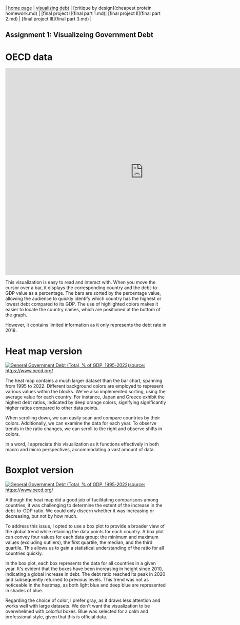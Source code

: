 | [home page](https://greyxuo.github.io/Telling-story-w-data/) | [visualizing debt](visualizing-government-debt.md) | [critique by design](cheapest protein homework.md) | [final project I](final part 1.md)| [final project II](final part 2.md) | [final project III](final part 3.md) |

## Assignment 1: Visualizeing Government Debt
# OECD data
<iframe src="https://data.oecd.org/chart/7eXB" width="860" height="645" style="border: 0" mozallowfullscreen="true" webkitallowfullscreen="true" allowfullscreen="true"><a href="https://data.oecd.org/chart/7eXB" target="_blank">OECD Chart: General government debt, Total, % of GDP, Annual, 2018</a></iframe>


This visualization is easy to read and interact with. When you move the cursor over a bar, it displays the corresponding country and the debt-to-GDP value as a percentage. The bars are sorted by the percentage value, allowing the audience to quickly identify which country has the highest or lowest debt compared to its GDP. The use of highlighted colors makes it easier to locate the country names, which are positioned at the bottom of the graph. 

However, it contains limited information as it only represents the debt rate in 2018.

# Heat map version
<div class='tableauPlaceholder' id='viz1699239475009' style='position: relative'><noscript><a href='#'><img alt='General Government Debt   (Total, % of GDP, 1995-2022)source: https:&#47;&#47;www.oecd.org&#47; ' src='https:&#47;&#47;public.tableau.com&#47;static&#47;images&#47;oe&#47;oecd_16992394629770&#47;Sheet1&#47;1_rss.png' style='border: none' /></a></noscript><object class='tableauViz'  style='display:none;'><param name='host_url' value='https%3A%2F%2Fpublic.tableau.com%2F' /> <param name='embed_code_version' value='3' /> <param name='site_root' value='' /><param name='name' value='oecd_16992394629770&#47;Sheet1' /><param name='tabs' value='no' /><param name='toolbar' value='yes' /><param name='static_image' value='https:&#47;&#47;public.tableau.com&#47;static&#47;images&#47;oe&#47;oecd_16992394629770&#47;Sheet1&#47;1.png' /> <param name='animate_transition' value='yes' /><param name='display_static_image' value='yes' /><param name='display_spinner' value='yes' /><param name='display_overlay' value='yes' /><param name='display_count' value='yes' /><param name='language' value='en-GB' /><param name='filter' value='publish=yes' /></object></div>
<script type='text/javascript'>
  var divElement = document.getElementById('viz1699239475009');
  var vizElement = divElement.getElementsByTagName('object')[0];
  vizElement.style.width='100%';vizElement.style.height=(divElement.offsetWidth*0.75)+'px';
  var scriptElement = document.createElement('script');
  scriptElement.src = 'https://public.tableau.com/javascripts/api/viz_v1.js';
  vizElement.parentNode.insertBefore(scriptElement, vizElement);
</script>


The heat map contains a much larger dataset than the bar chart, spanning from 1995 to 2022. Different background colors are employed to represent various values within the blocks. We've also implemented sorting, using the average value for each country. For instance, Japan and Greece exhibit the highest debt ratios, indicated by deep orange colors, signifying significantly higher ratios compared to other data points. 

When scrolling down, we can easily scan and compare countries by their colors. Additionally, we can examine the data for each year. To observe trends in the ratio changes, we can scroll to the right and observe shifts in colors. 

In a word, I appreciate this visualization as it functions effectively in both macro and micro perspectives, accommodating a vast amount of data.

# Boxplot version

<div class='tableauPlaceholder' id='viz1699243674692' style='position: relative'><noscript><a href='#'><img alt='General Government Debt   (Total, % of GDP, 1995-2022)source: https:&#47;&#47;www.oecd.org&#47; ' src='https:&#47;&#47;public.tableau.com&#47;static&#47;images&#47;oe&#47;oecd2_16992417012690&#47;Sheet1&#47;1_rss.png' style='border: none' /></a></noscript><object class='tableauViz'  style='display:none;'><param name='host_url' value='https%3A%2F%2Fpublic.tableau.com%2F' /> <param name='embed_code_version' value='3' /> <param name='site_root' value='' /><param name='name' value='oecd2_16992417012690&#47;Sheet1' /><param name='tabs' value='no' /><param name='toolbar' value='yes' /><param name='static_image' value='https:&#47;&#47;public.tableau.com&#47;static&#47;images&#47;oe&#47;oecd2_16992417012690&#47;Sheet1&#47;1.png' /> <param name='animate_transition' value='yes' /><param name='display_static_image' value='yes' /><param name='display_spinner' value='yes' /><param name='display_overlay' value='yes' /><param name='display_count' value='yes' /><param name='language' value='en-GB' /><param name='filter' value='publish=yes' /></object></div>
<script type='text/javascript'>
  var divElement = document.getElementById('viz1699243674692');
  var vizElement = divElement.getElementsByTagName('object')[0];
  vizElement.style.width='100%';vizElement.style.height=(divElement.offsetWidth*0.75)+'px';
  var scriptElement = document.createElement('script');
  scriptElement.src = 'https://public.tableau.com/javascripts/api/viz_v1.js';
  vizElement.parentNode.insertBefore(scriptElement, vizElement);
</script>

Although the heat map did a good job of facilitating comparisons among countries, it was challenging to determine the extent of the increase in the debt-to-GDP ratio. We could only discern whether it was increasing or decreasing, but not by how much.

To address this issue, I opted to use a box plot to provide a broader view of the global trend while retaining the data points for each country. A box plot can convey four values for each data group: the minimum and maximum values (excluding outliers), the first quartile, the median, and the third quartile. This allows us to gain a statistical understanding of the ratio for all countries quickly.

In the box plot, each box represents the data for all countries in a given year. It's evident that the boxes have been increasing in height since 2010, indicating a global increase in debt. The debt ratio reached its peak in 2020 and subsequently returned to previous levels. This trend was not as noticeable in the heatmap, as both light blue and deep blue are represented in shades of blue.

Regarding the choice of color, I prefer gray, as it draws less attention and works well with large datasets. We don't want the visualization to be overwhelmed with colorful boxes. Blue was selected for a calm and professional style, given that this is official data.
